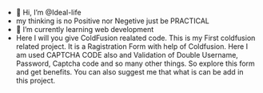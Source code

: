 - 👋 Hi, I’m @Ideal-life
- my thinking is no Positive nor Negetive just be PRACTICAL
- 🌱 I’m currently learning web development
- Here I will you give ColdFusion realated code. This is my First coldfusion related project. It is a Ragistration Form with help of Coldfusion. Here I am used CAPTCHA CODE also and Validation of Double Username, Password, Captcha code and so many other things. So explore this form and get benefits. You can also suggest me that what is can be add in this project.


